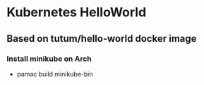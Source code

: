# Kubernetes HelloWorld

## Based on tutum/hello-world docker image

### Install minikube on Arch

- pamac build minikube-bin
